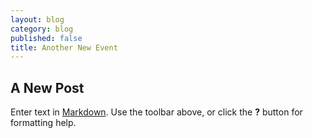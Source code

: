 ```yaml
---
layout: blog
category: blog
published: false
title: Another New Event
---
```


## A New Post

Enter text in [Markdown](http://daringfireball.net/projects/markdown/). Use the toolbar above, or click the **?** button for formatting help.
